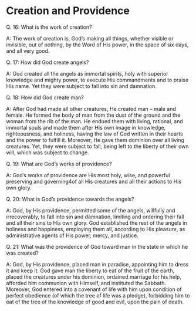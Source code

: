 # Creation and Providence

Q. 16: What is the work of creation?

A: The work of creation is, God’s making all things, whether visible or invisible, out of nothing, by the Word of His power, in the space of six days, and all very good.

Q. 17: How did God create angels?

A: God created all the angels as immortal spirits, holy with superior knowledge and mighty power, to execute His commandments and to praise His name. Yet they were subject to fall into sin and damnation.

Q. 18: How did God create man?

A: After God had made all other creatures, He created man – male and female. He formed the body of man from the dust of the ground and the woman from the rib of the man. He endued them with living, rational, and immortal souls and made them after His own image in knowledge, righteousness, and holiness, having the law of God written in their hearts and the power to fulfill it. Moreover, He gave them dominion over all living creatures. Yet, they were subject to fall, being left to the liberty of their own will, which was subject to change.

Q. 19: What are God’s works of providence?

A: God’s works of providence are His most holy, wise, and powerful preserving and governing4of all His creatures and all their actions to His own glory.

Q. 20: What is God’s providence towards the angels?

A: God, by His providence, permitted some of the angels, willfully and irrecoverably, to fall into sin and damnation, limiting and ordering their fall and all their sins to His own glory. God established the rest of the angels in holiness and happiness, employing them all, according to His pleasure, as administrative agents of His power, mercy, and justice.

Q. 21: What was the providence of God toward man in the state in which he was created?

A: God, by His providence, placed man in paradise, appointing him to dress it and keep it. God gave man the liberty to eat of the fruit of the earth, placed the creatures under his dominion, ordained marriage for his help, afforded him communion with Himself, and instituted the Sabbath. Moreover, God entered into a covenant of life with him upon condition of perfect obedience (of which the tree of life was a pledge), forbidding him to eat of the tree of the knowledge of good and evil, upon the pain of death.
